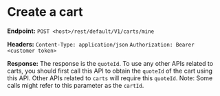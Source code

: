 # Create a cart

**Endpoint:**
`POST <host>/rest/default/V1/carts/mine`

**Headers:**
`Content-Type: application/json`
`Authorization: Bearer <customer token>`

**Response:**
The response is the `quoteId`. 
To use any other APIs related to carts, you should first call this API to obtain the `quoteId` of the cart using this API. Other APIs related to `carts` will require this `quoteId`.
Note: Some calls might refer to this parameter as the `cartId`.
